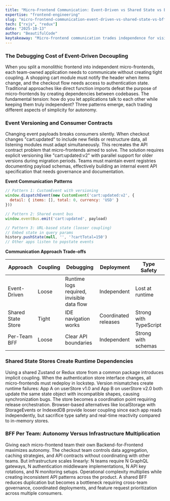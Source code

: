 ```yaml
---
title: "Micro-Frontend Communication: Event-Driven vs Shared State vs BFF Trade-offs"
expertise: "frontend-engineering"
slug: "micro-frontend-communication-event-driven-vs-shared-state-vs-bff-tradeoffs"
tech: ["rxjs", "redux"]
date: "2025-10-13"
author: "BeautifulCode"
keytakeaway: "Micro-frontend communication trades independence for visibility: event-driven patterns hide data flow, shared state forces coordinated deployments, and per-team BFFs multiply infrastructure costs."
---
```


### The Debugging Cost of Event-Driven Decoupling

When you split a monolithic frontend into independent micro-frontends, each team-owned application needs to communicate without creating tight coupling. A shopping cart module must notify the header when items change, and the checkout flow needs access to authentication state. Traditional approaches like direct function imports defeat the purpose of micro-frontends by creating dependencies between codebases. The fundamental tension: how do you let applications talk to each other while keeping them truly independent? Three patterns emerge, each trading different aspects of simplicity for autonomy.

### Event Versioning and Consumer Contracts

Changing event payloads breaks consumers silently. When checkout changes "cart:updated" to include new fields or restructure data, all listening modules must adapt simultaneously. This recreates the API contract problem that micro-frontends aimed to solve. The solution requires explicit versioning like "cart:updated:v2" with parallel support for older versions during migration periods. Teams must maintain event registries documenting payload schemas, effectively building an internal event API specification that needs governance and documentation.

**Event Communication Patterns**

```javascript
// Pattern 1: CustomEvent with versioning
window.dispatchEvent(new CustomEvent('cart:updated:v2', {
  detail: { items: [], total: 0, currency: 'USD' }
}))

// Pattern 2: Shared event bus
window.eventBus.emit('cart:updated', payload)

// Pattern 3: URL-based state (looser coupling)
// Embed state in query params
history.pushState(null, '', '?cartTotal=150')
// Other apps listen to popstate events
```

**Communication Approach Trade-offs**

| Approach | Coupling | Debugging | Deployment | Type Safety |
|----------|----------|-----------|------------|-------------|
| Event-Driven | Loose | Runtime logs required, invisible data flow | Independent | Lost at runtime |
| Shared State Store | Tight | IDE navigation works | Coordinated releases | Strong with TypeScript |
| Per-Team BFF | Loose | Clear API boundaries | Independent | Strong with schemas |

### Shared State Stores Create Runtime Dependencies

Using a shared Zustand or Redux store from a common package introduces implicit coupling. When the authentication store interface changes, all micro-frontends must redeploy in lockstep. Version mismatches create runtime failures: App A on userStore v1.0 and App B on userStore v2.0 both update the same state object with incompatible shapes, causing synchronization bugs. The store becomes a coordination point requiring release orchestration. Browser-based alternatives like localStorage with StorageEvents or IndexedDB provide looser coupling since each app reads independently, but sacrifice type safety and real-time reactivity compared to in-memory stores.

### BFF Per Team: Autonomy Versus Infrastructure Multiplication

Giving each micro-frontend team their own Backend-for-Frontend maximizes autonomy. The checkout team controls data aggregation, caching strategies, and API contracts without coordinating with other teams. But infrastructure scales linearly: N teams require N GraphQL gateways, N authentication middleware implementations, N API key rotations, and N monitoring setups. Operational complexity multiplies while creating inconsistent API patterns across the product. A shared BFF reduces duplication but becomes a bottleneck requiring cross-team governance, coordinated deployments, and feature request prioritization across multiple consumers.